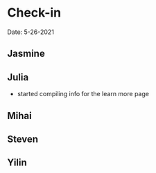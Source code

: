 # Check-in

Date: 5-26-2021

## Jasmine

## Julia
- started compiling info for the learn more page
  
## Mihai

## Steven

## Yilin